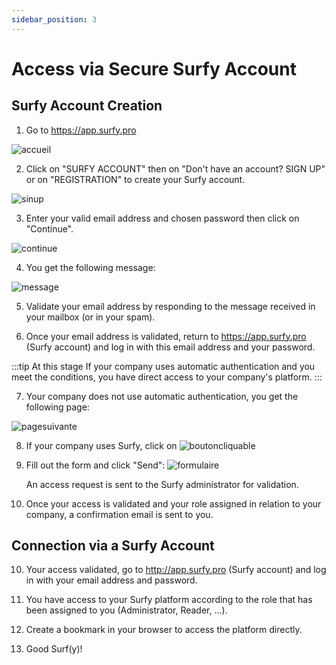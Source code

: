 ```yaml
---
sidebar_position: 3
---
```


# Access via Secure Surfy Account

## Surfy Account Creation

1) Go to https://app.surfy.pro 

![accueil](https://res.cloudinary.com/dngnxxqr4/image/upload/v1725529169/tutoriels/access/acc%C3%A8s%20Surfy.png)

2) Click on "SURFY ACCOUNT" then on "Don't have an account? SIGN UP" or on "REGISTRATION" to create your Surfy account.

![sinup](https://res.cloudinary.com/dngnxxqr4/image/upload/v1719473656/sign_up_u8e7ra.png)

3) Enter your valid email address and chosen password then click on "Continue".

![continue](https://res.cloudinary.com/dngnxxqr4/image/upload/v1719473656/entrez_les_donn%C3%A9es_rcpxt3.png)

4) You get the following message:

![message](https://res.cloudinary.com/dngnxxqr4/image/upload/v1725617033/tutoriels/access/surfy%20securis%C3%A9/validation%20mail.png)

5) Validate your email address by responding to the message received in your mailbox (or in your spam).

6) Once your email address is validated, return to https://app.surfy.pro (Surfy account) and log in with this email address and your password.

:::tip At this stage
If your company uses automatic authentication and you meet the conditions, you have direct access to your company's platform.
:::

7) Your company does not use automatic authentication, you get the following page:

![pagesuivante](https://res.cloudinary.com/dngnxxqr4/image/upload/v1725527994/tutoriels/access/google/wu9g3mdfxk4omjgtdopl.png)

8) If your company uses Surfy, click on ![boutoncliquable](https://res.cloudinary.com/dngnxxqr4/image/upload/v1725529998/tutoriels/access/google/tezrai39oldhxxdmmqlo.png)

9) Fill out the form and click "Send":
![formulaire](https://res.cloudinary.com/dngnxxqr4/image/upload/v1725527994/tutoriels/access/google/fs1qudetrbekkl0inbsg.png)

   An access request is sent to the Surfy administrator for validation.

10) Once your access is validated and your role assigned in relation to your company, a confirmation email is sent to you.

## Connection via a Surfy Account

10) Your access validated, go to http://app.surfy.pro (Surfy account) and log in with your email address and password.

11) You have access to your Surfy platform according to the role that has been assigned to you (Administrator, Reader, ...).

12) Create a bookmark in your browser to access the platform directly.

13) Good Surf(y)!